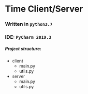 # Time Client/Server

### Written in `python3.7`
### IDE: `PyCharm 2019.3`


##### Project structure:
- client
    - main.py
    - utils.py
- server
    - main.py
    - utils.py
